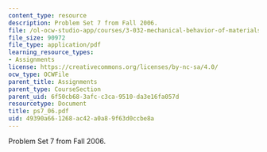 ```yaml
---
content_type: resource
description: Problem Set 7 from Fall 2006.
file: /ol-ocw-studio-app/courses/3-032-mechanical-behavior-of-materials-fall-2007/49390a661268ac42a0a89f63d0ccbe8a_ps7_06.pdf
file_size: 90972
file_type: application/pdf
learning_resource_types:
- Assignments
license: https://creativecommons.org/licenses/by-nc-sa/4.0/
ocw_type: OCWFile
parent_title: Assignments
parent_type: CourseSection
parent_uid: 6f50cb68-3afc-c3ca-9510-da3e16fa057d
resourcetype: Document
title: ps7_06.pdf
uid: 49390a66-1268-ac42-a0a8-9f63d0ccbe8a
---
```

Problem Set 7 from Fall 2006.